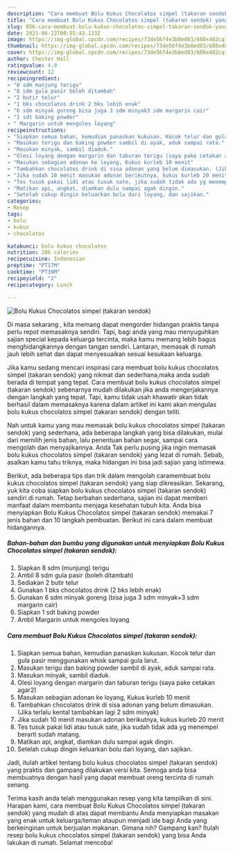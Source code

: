 ```yaml
---
description: "Cara membuat Bolu Kukus Chocolatos simpel (takaran sendok) yang enak dan Mudah Dibuat"
title: "Cara membuat Bolu Kukus Chocolatos simpel (takaran sendok) yang enak dan Mudah Dibuat"
slug: 956-cara-membuat-bolu-kukus-chocolatos-simpel-takaran-sendok-yang-enak-dan-mudah-dibuat
date: 2021-06-22T00:55:43.133Z
image: https://img-global.cpcdn.com/recipes/73de56f4e3b8ed83/680x482cq70/bolu-kukus-chocolatos-simpel-takaran-sendok-foto-resep-utama.jpg
thumbnail: https://img-global.cpcdn.com/recipes/73de56f4e3b8ed83/680x482cq70/bolu-kukus-chocolatos-simpel-takaran-sendok-foto-resep-utama.jpg
cover: https://img-global.cpcdn.com/recipes/73de56f4e3b8ed83/680x482cq70/bolu-kukus-chocolatos-simpel-takaran-sendok-foto-resep-utama.jpg
author: Chester Hall
ratingvalue: 4.9
reviewcount: 12
recipeingredient:
- "8 sdm munjung terigu"
- "8 sdm gula pasir boleh ditambah"
- "2 butir telur"
- "1 bks chocolatos drink 2 bks lebih enak"
- "6 sdm minyak goreng bisa juga 3 sdm minyak3 sdm margarin cair"
- "1 sdt baking powder"
- " Margarin untuk mengoles loyang"
recipeinstructions:
- "Siapkan semua bahan, kemudian panaskan kukusan. Kocok telur dan gula pasir menggunakan whisk sampai gula larut."
- "Masukan terigu dan baking powder sambil di ayak, aduk sampai rata."
- "Masukan minyak, sambil diaduk."
- "Olesi loyang dengan margarin dan taburan terigu (saya pake cetakan agar2)"
- "Masukan sebagian adonan ke loyang, Kukus kurleb 10 menit"
- "Tambahkan chocolatos drink di sisa adonan yang belum dimasukan. (Jika terlalu kental tambahkan lagi 2 sdm minyak)"
- "Jika sudah 10 menit masukan adonan berikutnya, kukus kurleb 20 menit"
- "Tes tusuk pakai lidi atau tusuk sate, jika sudah tidak ada yg menempel berarti sudah matang."
- "Matikan api, angkat, diamkan dulu sampai agak dingin."
- "Setelah cukup dingin keluarkan bolu dari loyang, dan sajikan."
categories:
- Resep
tags:
- bolu
- kukus
- chocolatos

katakunci: bolu kukus chocolatos 
nutrition: 206 calories
recipecuisine: Indonesian
preptime: "PT17M"
cooktime: "PT39M"
recipeyield: "2"
recipecategory: Lunch

---
```



![Bolu Kukus Chocolatos simpel (takaran sendok)](https://img-global.cpcdn.com/recipes/73de56f4e3b8ed83/680x482cq70/bolu-kukus-chocolatos-simpel-takaran-sendok-foto-resep-utama.jpg)

Di masa  sekarang , kita memang dapat mengorder hidangan praktis tanpa perlu repot memasaknya sendiri. Tapi, bagi anda yang mau menyuguhkan sajian special kepada keluarga tercinta, maka kamu memang lebih bagus menghidangkannya dengan tangan sendiri. Lantaran, memasak di rumah jauh lebih sehat dan dapat menyesuaikan sesuai kesukaan keluarga.

Jika kamu sedang mencari inspirasi cara membuat bolu kukus chocolatos simpel (takaran sendok) yang nikmat dan sederhana,maka anda sudah berada di tempat yang tepat. Cara membuat bolu kukus chocolatos simpel (takaran sendok)  sebenarnya mudah dilakukan jika anda mengerjakannya dengan langkah yang tepat. Tapi, kamu tidak usah khawatir akan tidak berhasil dalam memasaknya 
karena dalam artikel ini kami akan mengulas bolu kukus chocolatos simpel (takaran sendok) dengan teliti.  



Nah untuk kamu yang mau memasak bolu kukus chocolatos simpel (takaran sendok) yang sederhana, ada beberapa langkah yang bisa dilakukan, mulai dari memilih jenis bahan, lalu penentuan bahan segar, sampai cara mengolah dan menyajikannya. Anda Tak perlu pusing jika ingin memasak bolu kukus chocolatos simpel (takaran sendok) yang lezat di rumah. Sebab, asalkan kamu  tahu triknya, maka hidangan ini bisa jadi sajian yang istimewa.

Berikut, ada beberapa tips dan trik dalam mengolah caramembuat bolu kukus chocolatos simpel (takaran sendok) yang siap dikreasikan. Sekarang, yuk kita coba siapkan bolu kukus chocolatos simpel (takaran sendok) sendiri di rumah. Tetap berbahan sederhana, sajian ini dapat memberi manfaat dalam membantu menjaga kesehatan tubuh kita. Anda bisa menyiapkan Bolu Kukus Chocolatos simpel (takaran sendok) memakai 7 jenis bahan dan 10 langkah pembuatan. Berikut ini cara dalam membuat hidangannya.

<!--inarticleads1-->

##### Bahan-bahan dan bumbu yang digunakan untuk menyiapkan Bolu Kukus Chocolatos simpel (takaran sendok):

1. Siapkan 8 sdm (munjung) terigu
1. Ambil 8 sdm gula pasir (boleh ditambah)
1. Sediakan 2 butir telur
1. Gunakan 1 bks chocolatos drink (2 bks lebih enak)
1. Gunakan 6 sdm minyak goreng (bisa juga 3 sdm minyak+3 sdm margarin cair)
1. Siapkan 1 sdt baking powder
1. Ambil  Margarin untuk mengoles loyang




<!--inarticleads2-->

##### Cara membuat Bolu Kukus Chocolatos simpel (takaran sendok):

1. Siapkan semua bahan, kemudian panaskan kukusan. Kocok telur dan gula pasir menggunakan whisk sampai gula larut.
1. Masukan terigu dan baking powder sambil di ayak, aduk sampai rata.
1. Masukan minyak, sambil diaduk.
1. Olesi loyang dengan margarin dan taburan terigu (saya pake cetakan agar2)
1. Masukan sebagian adonan ke loyang, Kukus kurleb 10 menit
1. Tambahkan chocolatos drink di sisa adonan yang belum dimasukan. (Jika terlalu kental tambahkan lagi 2 sdm minyak)
1. Jika sudah 10 menit masukan adonan berikutnya, kukus kurleb 20 menit
1. Tes tusuk pakai lidi atau tusuk sate, jika sudah tidak ada yg menempel berarti sudah matang.
1. Matikan api, angkat, diamkan dulu sampai agak dingin.
1. Setelah cukup dingin keluarkan bolu dari loyang, dan sajikan.




Jadi, itulah artikel tentang  bolu kukus chocolatos simpel (takaran sendok)  yang praktis dan gampang dilakukan versi kita. Semoga anda bisa membuatnya dengan hasil yang dapat membuat oreng tercinta di rumah senang. 

Terima kasih anda telah menggunakan resep yang kita tampilkan di sini. Harapan kami, cara membuat  Bolu Kukus Chocolatos simpel (takaran sendok) yang mudah di atas dapat membantu Anda menyiapkan masakan yang enak untuk keluarga/teman ataupun menjadi ide bagi Anda yang berkeinginan untuk berjualan makanan. Gimana nih? Gampang kan? Itulah resep bolu kukus chocolatos simpel (takaran sendok) yang bisa Anda lakukan di rumah. Selamat mencoba!

